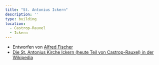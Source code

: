 ```yaml
---
title: "St. Antonius Ickern"
description: ''
type: building
location:
  - Castrop-Rauxel
  - Ickern
---
```


* Entworfen von [Alfred Fischer](/tags/Alfred-Fischer)
* [Die St. Antonius Kirche Ickern (heute Teil von Castrop-Rauxel) in der Wikipedia](https://de.wikipedia.org/wiki/St._Antonius_(Castrop-Rauxel))
